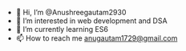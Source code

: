 - 👋 Hi, I’m @Anushreegautam2930
- 👀 I’m interested in web development and DSA
- 🌱 I’m currently learning ES6
- 📫 How to reach me anugautam1729@gmail.com


<!---
Anushreegautam2930/Anushreegautam2930 is a ✨ special ✨ repository because its `README.md` (this file) appears on your GitHub profile.
You can click the Preview link to take a look at your changes.
--->
